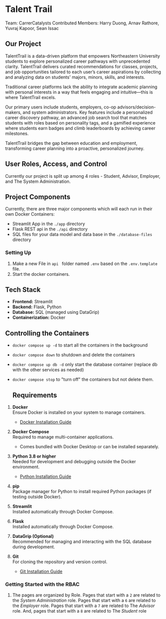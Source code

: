 # Talent Trail
Team: CarrerCatalysts
Contributed Members: Harry Duong, Arnav Rathore, Yuvraj Kapoor, Sean Issac

## Our Project

TalentTrail is a data-driven platform that empowers Northeastern University students 
to explore personalized career pathways with unprecedented clarity. 
TalentTrail delivers curated recommendations for classes, projects, and job opportunities 
tailored to each user’s career aspirations by collecting and analyzing data 
on students' majors, minors, skills, and interests. 
    
Traditional career platforms lack the ability to integrate academic planning with personal interests
in a way that feels engaging and intuitive—this is where TalentTrail excels.
    
Our primary users include students, employers, co-op advisors/decision-makers, and system administrators. 
Key features include a personalized career discovery pathway, 
an advanced job search tool that matches students with roles based on personality tags, 
and a gamified experience where students earn badges and climb leaderboards by achieving career milestones. 
    
TalentTrail bridges the gap between education and employment, 
transforming career planning into a proactive, personalized journey.

## User Roles, Access, and Control

Currently our project is split up among 4 roles - Student, Advisor, Employer, and The System Administration.

## Project Components

Currently, there are three major components which will each run in their own Docker Containers:

- Streamlit App in the `./app` directory
- Flask REST api in the `./api` directory
- SQL files for your data model and data base in the `./database-files` directory

### Setting Up

1. Make a new File in `api ` folder named `.env` based on the `.env.template` file.
1. Start the docker containers. 

## Tech Stack

- **Frontend:** Streamlit
- **Backend:** Flask, Python
- **Database:** SQL (managed using DataGrip)
- **Containerization:** Docker

## Controlling the Containers

- `docker compose up -d` to start all the containers in the background
- `docker compose down` to shutdown and delete the containers
- `docker compose up db -d` only start the database container (replace db with the other services as needed)
- `docker compose stop` to "turn off" the containers but not delete them.

  ## Requirements

1. **Docker**  
   Ensure Docker is installed on your system to manage containers.  
   - [Docker Installation Guide](https://docs.docker.com/get-docker/)

2. **Docker Compose**  
   Required to manage multi-container applications.  
   - Comes bundled with Docker Desktop or can be installed separately.

3. **Python 3.8 or higher**  
   Needed for development and debugging outside the Docker environment.  
   - [Python Installation Guide](https://www.python.org/downloads/)

4. **pip**  
   Package manager for Python to install required Python packages (if testing outside Docker).

5. **Streamlit**  
   Installed automatically through Docker Compose.

6. **Flask**  
   Installed automatically through Docker Compose.

7. **DataGrip (Optional)**  
   Recommended for managing and interacting with the SQL database during development.

8. **Git**  
   For cloning the repository and version control.  
   - [Git Installation Guide](https://git-scm.com/book/en/v2/Getting-Started-Installing-Git)


### Getting Started with the RBAC 

1. The pages are organized by Role.  Pages that start with a `2` are related to the *System Administration* role.  Pages that start with a `6` are related to the *Employer* role.  Pages that start with a `7` are related to The *Advisor* role. And, pages that start with a `8` are related to The *Student* role 
